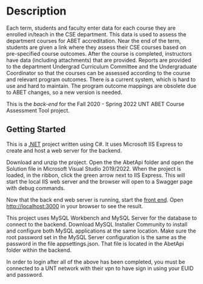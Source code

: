 # Description

Each term, students and faculty enter data for each course they are enrolled in/teach in the CSE department. This data is used to assess the department courses for ABET accreditation. Near the end of the term, students are given a link where they assess their CSE courses based on pre-specified course outcomes. After the course is completed, instructors have data (including attachments) that are provided. Reports are provided to the department Undergrad Curriculum Committee and the Undergraduate Coordinator so that the courses can be assessed according to the course and relevant program outcomes. There is a current system, which is hard to use and hard to maintain. The program outcome mappings are obsolete due to ABET changes, so a new version is needed.

This is the _back-end_ for the Fall 2020 - Spring 2022 UNT ABET Course Assessment Tool project.

## Getting Started
This is a [.NET]() project written using C#. It uses Microsoft IIS Express to create and host a web server for the backend.

Download and unzip the project. Open the the AbetApi folder and open the Solution file in Microsoft Visual Studio 2019/2022. When the project is loaded, in the ribbon, click the green arrow next to IIS Express. This will start the local IIS web server and the browser will open to a Swagger page with debug commands.

Now that the back end web server is running, start the [front end](https://github.com/huynggg/Abet-Course-Assessment-Tool-Frontend).
Open [http://localhost:3000](http://127.0.0.1:3000) in your browser to see the result.

This project uses MySQL Workbench and MySQL Server for the database to connect to the backend. Download MySQL Installer Community to install and configure both MySQL applications at the same location. Make sure the root password set in the MySQL Server configuration is the same as the password in the file appsettings.json. That file is located in the AbetApi folder within the backend.

In order to login after all of the above has been completed, you must be connected to a UNT network with their vpn to have sign in using your EUID and password.
